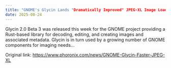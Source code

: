 ```yaml
---
title: "GNOME's Glycin Lands "Dramatically Improved" JPEG-XL Image Loading Performance"
date: 2025-08-24
---
```


Glycin 2.0 Beta 3 was released this week for the GNOME project providing a Rust-based library for decoding, editing, and creating images and associated metadata. Glycin is in turn used by a growing number of GNOME components for imaging needs...

Original link: https://www.phoronix.com/news/GNOME-Glycin-Faster-JPEG-XL